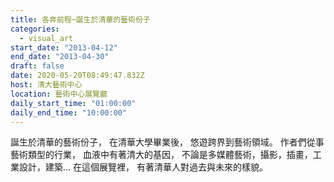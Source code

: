 ```yaml
---
title: 各奔前程─誕生於清華的藝術份子
categories:
  - visual_art
start_date: "2013-04-12"
end_date: "2013-04-30"
draft: false
date: 2020-05-20T08:49:47.832Z
host: 清大藝術中心
location: 藝術中心展覽廳
daily_start_time: "01:00:00"
daily_end_time: "10:00:00"
---
```


誕生於清華的藝術份子， 在清華大學畢業後， 悠遊跨界到藝術領域。 作者們從事藝術類型的行業， 血液中有著清大的基因， 不論是多媒體藝術，攝影，插畫，工業設計，建築… 在這個展覽裡， 有著清華人對過去與未來的樣貌。